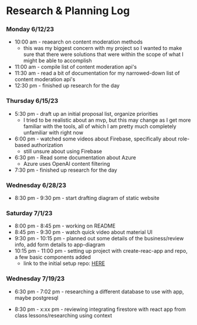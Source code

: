 # Research & Planning Log
### Monday 6/12/23 
* 10:00 am - reaearch on content moderation methods
  - this was my biggest concern with my project so I wanted to make sure that there were solutions that were within the scope of what I might be able to accomplish
* 11:00 am - compile list of content moderation api's
* 11:30 am - read a bit of documentation for my narrowed-down list of content moderation api's
* 12:30 pm - finished up research for the day

### Thursday 6/15/23
* 5:30 pm - draft up an initial proposal list, organize priorities
  - I tried to be realistic about an mvp, but this may change as I get more familiar with the tools, all of which I am pretty much completely unfamiliar with right now
* 6:00 pm - watched some videos about Firebase, specifically about role-based authorization
  - still unsure about using Firebase
* 6:30 pm - Read some documentation about Azure
  - Azure uses OpenAI content filtering
* 7:30 pm - finished up research for the day

### Wednesday 6/28/23
* 8:30 pm - 9:30 pm - start drafting diagram of static website

### Saturday 7/1/23
* 8:00 pm - 8:45 pm - working on README
* 8:45 pm - 9:30 pm - watch quick video about material UI
* 9:30 pm - 10:15 pm - planned out some details of the business/review info, add form details to app-diagram 
* 10:15 pm - 11:00 pm - setting up project with create-reac-app and repo, a few basic components added
  - link to the initial setup repo: [HERE][Project repo]

### Wednesday 7/19/23
* 6:30 pm - 7:02 pm - researching a different database to use with app, maybe postgresql
* 8:30 pm - x:xx pm - reviewing integrating firestore with react app from class lessons/researching using context



  [Project repo]: https://github.com/DaniS91/Capstone-Project